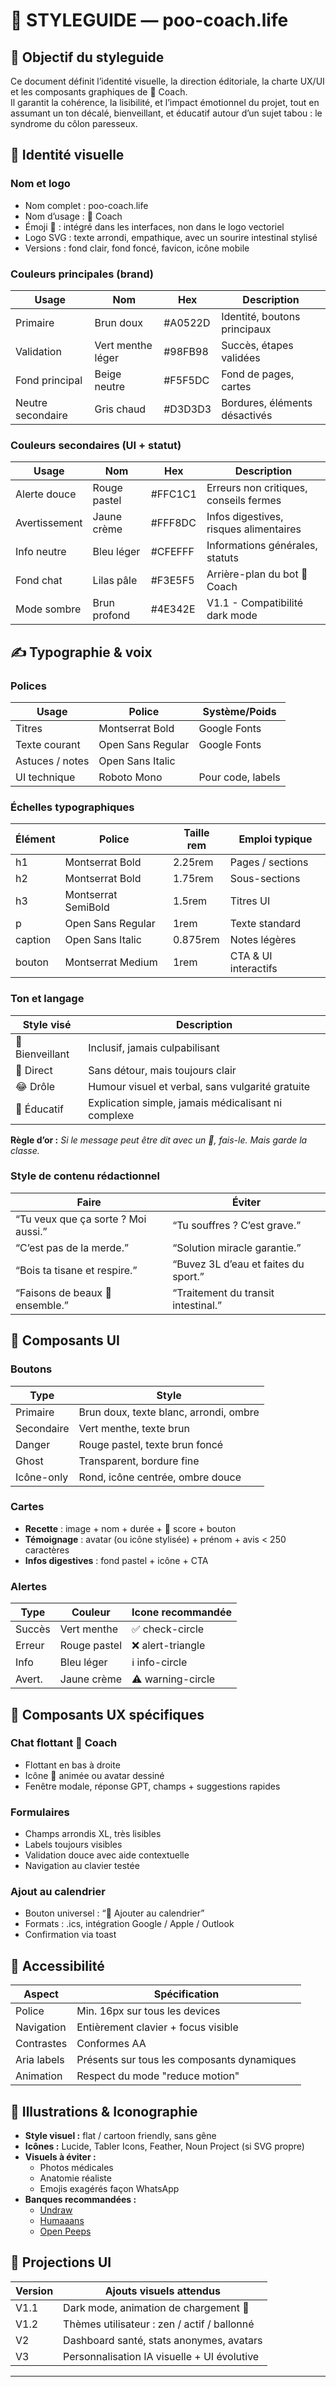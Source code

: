 # 💩 STYLEGUIDE — poo-coach.life

## 🧭 Objectif du styleguide
Ce document définit l’identité visuelle, la direction éditoriale, la charte UX/UI et les composants graphiques de 💩 Coach.  
Il garantit la cohérence, la lisibilité, et l’impact émotionnel du projet, tout en assumant un ton décalé, bienveillant, et éducatif autour d’un sujet tabou : le syndrome du côlon paresseux.

## 🎨 Identité visuelle

### Nom et logo
- Nom complet : poo-coach.life
- Nom d’usage : 💩 Coach
- Émoji 💩 : intégré dans les interfaces, non dans le logo vectoriel
- Logo SVG : texte arrondi, empathique, avec un sourire intestinal stylisé
- Versions : fond clair, fond foncé, favicon, icône mobile

### Couleurs principales (brand)
| Usage             | Nom               | Hex        | Description |
|------------------|-------------------|------------|-------------|
| Primaire          | Brun doux         | #A0522D    | Identité, boutons principaux |
| Validation        | Vert menthe léger | #98FB98    | Succès, étapes validées     |
| Fond principal    | Beige neutre      | #F5F5DC    | Fond de pages, cartes       |
| Neutre secondaire | Gris chaud        | #D3D3D3    | Bordures, éléments désactivés|

### Couleurs secondaires (UI + statut)
| Usage             | Nom               | Hex        | Description |
|------------------|-------------------|------------|-------------|
| Alerte douce      | Rouge pastel       | #FFC1C1    | Erreurs non critiques, conseils fermes |
| Avertissement     | Jaune crème        | #FFF8DC    | Infos digestives, risques alimentaires |
| Info neutre       | Bleu léger         | #CFEFFF    | Informations générales, statuts |
| Fond chat         | Lilas pâle         | #F3E5F5    | Arrière-plan du bot 💩 Coach |
| Mode sombre       | Brun profond       | #4E342E    | V1.1 - Compatibilité dark mode |

## ✍️ Typographie & voix

### Polices

| Usage           | Police             | Système/Poids |
|----------------|--------------------|----------------|
| Titres         | Montserrat Bold    | Google Fonts |
| Texte courant  | Open Sans Regular  | Google Fonts |
| Astuces / notes| Open Sans Italic   |               |
| UI technique   | Roboto Mono        | Pour code, labels |

### Échelles typographiques

| Élément    | Police             | Taille rem | Emploi typique |
|------------|---------------------|------------|----------------|
| h1         | Montserrat Bold     | 2.25rem    | Pages / sections |
| h2         | Montserrat Bold     | 1.75rem    | Sous-sections |
| h3         | Montserrat SemiBold | 1.5rem     | Titres UI |
| p          | Open Sans Regular   | 1rem       | Texte standard |
| caption    | Open Sans Italic    | 0.875rem   | Notes légères |
| bouton     | Montserrat Medium   | 1rem       | CTA & UI interactifs |

### Ton et langage

| Style visé           | Description |
|----------------------|-------------|
| 🧻 Bienveillant       | Inclusif, jamais culpabilisant |
| 💬 Direct            | Sans détour, mais toujours clair |
| 😂 Drôle             | Humour visuel et verbal, sans vulgarité gratuite |
| 🧠 Éducatif          | Explication simple, jamais médicalisant ni complexe |

**Règle d’or :** _Si le message peut être dit avec un 💩, fais-le. Mais garde la classe._

### Style de contenu rédactionnel

| Faire                                        | Éviter                            |
|---------------------------------------------|-----------------------------------|
| “Tu veux que ça sorte ? Moi aussi.”         | “Tu souffres ? C’est grave.”      |
| “C’est pas de la merde.”                    | “Solution miracle garantie.”      |
| “Bois ta tisane et respire.”                | “Buvez 3L d’eau et faites du sport.” |
| “Faisons de beaux 💩 ensemble.”              | “Traitement du transit intestinal.” |

## 🧩 Composants UI

### Boutons

| Type             | Style                                       |
|------------------|----------------------------------------------|
| Primaire         | Brun doux, texte blanc, arrondi, ombre       |
| Secondaire       | Vert menthe, texte brun                      |
| Danger           | Rouge pastel, texte brun foncé               |
| Ghost            | Transparent, bordure fine                    |
| Icône-only       | Rond, icône centrée, ombre douce             |

### Cartes

- **Recette** : image + nom + durée + 💩 score + bouton  
- **Témoignage** : avatar (ou icône stylisée) + prénom + avis < 250 caractères  
- **Infos digestives** : fond pastel + icône + CTA

### Alertes

| Type    | Couleur         | Icone recommandée |
|---------|------------------|--------------------|
| Succès  | Vert menthe       | ✅ check-circle    |
| Erreur  | Rouge pastel      | ❌ alert-triangle  |
| Info    | Bleu léger        | ℹ️ info-circle     |
| Avert.  | Jaune crème        | ⚠️ warning-circle  |

## 🧠 Composants UX spécifiques

### Chat flottant 💩 Coach
- Flottant en bas à droite
- Icône 💩 animée ou avatar dessiné
- Fenêtre modale, réponse GPT, champs + suggestions rapides

### Formulaires
- Champs arrondis XL, très lisibles
- Labels toujours visibles
- Validation douce avec aide contextuelle
- Navigation au clavier testée

### Ajout au calendrier
- Bouton universel : “📅 Ajouter au calendrier”
- Formats : .ics, intégration Google / Apple / Outlook
- Confirmation via toast

## 🧪 Accessibilité

| Aspect       | Spécification                       |
|--------------|-------------------------------------|
| Police       | Min. 16px sur tous les devices      |
| Navigation   | Entièrement clavier + focus visible |
| Contrastes   | Conformes AA                        |
| Aria labels  | Présents sur tous les composants dynamiques |
| Animation    | Respect du mode "reduce motion"     |

## 📸 Illustrations & Iconographie

- **Style visuel :** flat / cartoon friendly, sans gêne  
- **Icônes :** Lucide, Tabler Icons, Feather, Noun Project (si SVG propre)  
- **Visuels à éviter :**  
  - Photos médicales  
  - Anatomie réaliste  
  - Emojis exagérés façon WhatsApp  
- **Banques recommandées :**  
  - [Undraw](https://undraw.co)  
  - [Humaaans](https://www.humaaans.com)  
  - [Open Peeps](https://www.openpeeps.com)

## 🔮 Projections UI

| Version     | Ajouts visuels attendus                  |
|-------------|-------------------------------------------|
| V1.1        | Dark mode, animation de chargement 💩     |
| V1.2        | Thèmes utilisateur : zen / actif / ballonné |
| V2          | Dashboard santé, stats anonymes, avatars |
| V3          | Personnalisation IA visuelle + UI évolutive |

---
